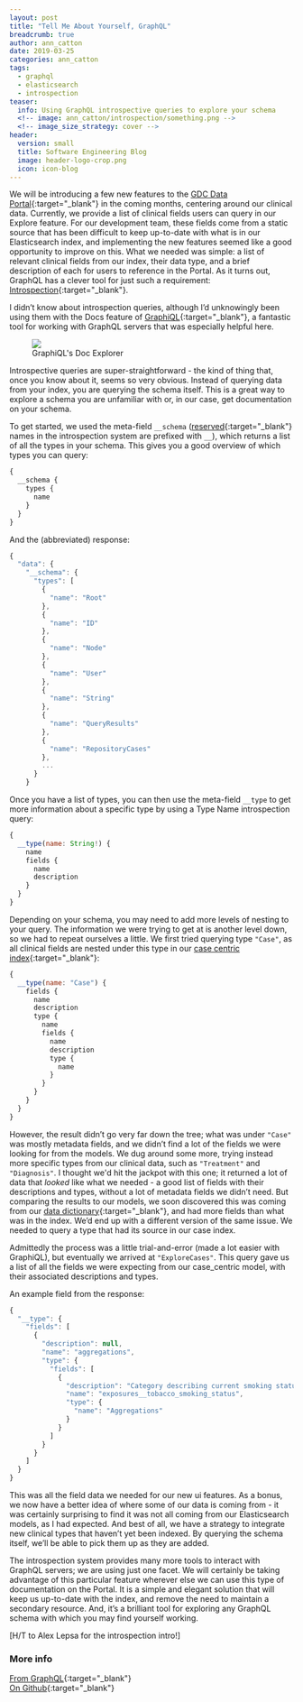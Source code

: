 ```yaml
---
layout: post
title: "Tell Me About Yourself, GraphQL"
breadcrumb: true
author: ann_catton
date: 2019-03-25
categories: ann_catton
tags:
  - graphql
  - elasticsearch
  - introspection
teaser:
  info: Using GraphQL introspective queries to explore your schema
  <!-- image: ann_catton/introspection/something.png -->
  <!-- image_size_strategy: cover -->
header:
  version: small
  title: Software Engineering Blog
  image: header-logo-crop.png
  icon: icon-blog
---
```


We will be introducing a few new features to the [GDC Data Portal](https://portal.gdc.cancer.gov/){:target="\_blank"} in the coming months, centering around our clinical data. Currently, we provide a list of clinical fields users can query in our Explore feature. For our development team, these fields come from a static source that has been difficult to keep up-to-date with what is in our Elasticsearch index, and implementing the new features seemed like a good opportunity to improve on this. What we needed was simple: a list of relevant clinical fields from our index, their data type, and a brief description of each for users to reference in the Portal. As it turns out, GraphQL has a clever tool for just such a requirement: [Introspection](https://github.com/facebook/graphql/blob/master/spec/Section%204%20--%20Introspection.md#introspection){:target="\_blank"}.

I didn’t know about introspection queries, although I’d unknowingly been using them with the Docs feature of [GraphiQL](https://electronjs.org/apps/graphiql){:target="\_blank"}, a fantastic tool for working with GraphQL servers that was especially helpful here.

<figure>
  <img src="{{site.urlimg}}ann_catton/introspection/graphiql_doc_explorer.png" />
  <figcaption>GraphiQL's Doc Explorer</figcaption>
</figure>

Introspective queries are super-straightforward - the kind of thing that, once you know about it, seems so very obvious. Instead of querying data from your index, you are querying the schema itself. This is a great way to explore a schema you are unfamiliar with or, in our case, get documentation on your schema.

To get started, we used the meta-field `__schema` ([reserved](https://github.com/facebook/graphql/blob/master/spec/Section%204%20--%20Introspection.md#reserved-names){:target="\_blank"} names in the introspection system are prefixed with `__`), which returns a list of all the types in your schema. This gives you a good overview of which types you can query:

```javascript
{
  __schema {
    types {
      name
    }
  }
}
```

And the (abbreviated) response:

```javascript
{
  "data": {
    "__schema": {
      "types": [
        {
          "name": "Root"
        },
        {
          "name": "ID"
        },
        {
          "name": "Node"
        },
        {
          "name": "User"
        },
        {
          "name": "String"
        },
        {
          "name": "QueryResults"
        },
        {
          "name": "RepositoryCases"
        },
        ...
      }
    }
```

Once you have a list of types, you can then use the meta-field `__type` to get more information about a specific type by using a Type Name introspection query:

```javascript
{
  __type(name: String!) {
    name
    fields {
      name
      description
    }
  }
}
```

Depending on your schema, you may need to add more levels of nesting to your query. The information we were trying to get at is another level down, so we had to repeat ourselves a little. We first tried querying type `"Case"`, as all clinical fields are nested under this type in our [case centric index](https://github.com/NCI-GDC/gdc-models/blob/master/es-models/case_centric/case_centric.mapping.yaml){:target="\_blank"}:

```javascript
{
  __type(name: "Case") {
    fields {
      name
      description
      type {
        name
        fields {
          name
          description
          type {
            name
          }
        }
      }
    }
  }
}
```

However, the result didn’t go very far down the tree; what was under `"Case"` was mostly metadata fields, and we didn’t find a lot of the fields we were looking for from the models. We dug around some more, trying instead more specific types from our clinical data, such as `"Treatment"` and `"Diagnosis"`. I thought we'd hit the jackpot with this one; it returned a lot of data that _looked_ like what we needed - a good list of fields with their descriptions and types, without a lot of metadata fields we didn’t need. But comparing the results to our models, we soon discovered this was coming from our [data dictionary](https://github.com/NCI-GDC/gdcdictionary/tree/develop/gdcdictionary/schemas){:target="\_blank"}, and had more fields than what was in the index. We’d end up with a different version of the same issue. We needed to query a type that had its source in our case index.

Admittedly the process was a little trial-and-error (made a lot easier with GraphiQL), but eventually we arrived at `"ExploreCases"`. This query gave us a list of all the fields we were expecting from our case_centric model, with their associated descriptions and types.

An example field from the response:

```javascript
{
  "__type": {
    "fields": [
      {
        "description": null,
        "name": "aggregations",
        "type": {
          "fields": [
            {
              "description": "Category describing current smoking status and smoking history as self-reported by a patient.\n",
              "name": "exposures__tobacco_smoking_status",
              "type": {
                "name": "Aggregations"
              }
            }
          ]
        }
      }
    ]
  }
}
```

This was all the field data we needed for our new ui features. As a bonus, we now have a better idea of where some of our data is coming from - it was certainly surprising to find it was not all coming from our Elasticsearch models, as I had expected. And best of all, we have a strategy to integrate new clinical types that haven’t yet been indexed. By querying the schema itself, we’ll be able to pick them up as they are added.

The introspection system provides many more tools to interact with GraphQL servers; we are using just one facet. We will certainly be taking advantage of this particular feature wherever else we can use this type of documentation on the Portal. It is a simple and elegant solution that will keep us up-to-date with the index, and remove the need to maintain a secondary resource. And, it’s a brilliant tool for exploring any GraphQL schema with which you may find yourself working.

[H/T to Alex Lepsa for the introspection intro!]

### More info

[From GraphQL](https://graphql.org/learn/introspection/){:target="\_blank"} <br />
[On Github](https://github.com/facebook/graphql/blob/master/spec/Section%204%20--%20Introspection.md){:target="\_blank"}
